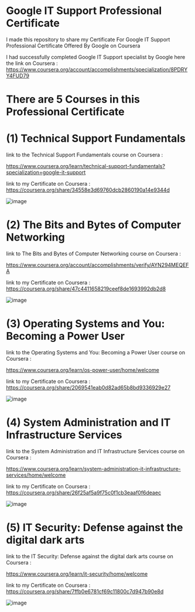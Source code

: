 # Google IT Support Professional Certificate

I made this repository to share my Certificate For Google IT Support Professional Certificate 
Offered By Google on Coursera



I had successfully completed Google IT Support specialist by Google
here the link on Coursera  :  https://www.coursera.org/account/accomplishments/specialization/8PDRYY4FUD79

# There are 5 Courses in this Professional Certificate

# (1) Technical Support Fundamentals

link to the Technical Support Fundamentals course on Coursera :

https://www.coursera.org/learn/technical-support-fundamentals?specialization=google-it-support


link to my Certificate on Coursera :   https://coursera.org/share/34558e3d69760dcb2860190a14e9344d

![image](https://user-images.githubusercontent.com/51326421/100516729-6600bd00-31b8-11eb-8d11-84bffc61cdf0.png)




# (2)  The Bits and Bytes of Computer Networking

link to The Bits and Bytes of Computer Networking course on Coursera  :  

https://www.coursera.org/account/accomplishments/verify/AYN294MEQEFA


link to my Certificate on Coursera : https://coursera.org/share/47c4411658219ceef8de1693992db2d8


![image](https://user-images.githubusercontent.com/51326421/100516885-7f563900-31b9-11eb-9427-1f9f23688405.png)


# (3)  Operating Systems and You: Becoming a Power User

link to the Operating Systems and You: Becoming a Power User course on Coursera :

https://www.coursera.org/learn/os-power-user/home/welcome


link to my Certificate on Coursera :  https://coursera.org/share/2069541eab0d82ad65b8bd9336929e27


![image](https://user-images.githubusercontent.com/51326421/100516977-1b804000-31ba-11eb-9dc5-ff5fbd7cbb9d.png)



# (4)  System Administration and IT Infrastructure Services

link to the System Administration and IT Infrastructure Services course on Coursera :

https://www.coursera.org/learn/system-administration-it-infrastructure-services/home/welcome


link to my Certificate on Coursera : https://coursera.org/share/26f25af5a9f75c0f1cb3eaaf0f6deaec


![image](https://user-images.githubusercontent.com/51326421/100517104-fa6c1f00-31ba-11eb-8344-ef1bd5d7df1a.png)



# (5)   IT Security: Defense against the digital dark arts 

link to the IT Security: Defense against the digital dark arts course on Coursera :

https://www.coursera.org/learn/it-security/home/welcome


link to my Certificate on Coursera : https://coursera.org/share/7ffb0e6781cf69c11800c7d947b90e8d


![image](https://user-images.githubusercontent.com/51326421/100517296-3f448580-31bc-11eb-875c-982635a2b463.png)










